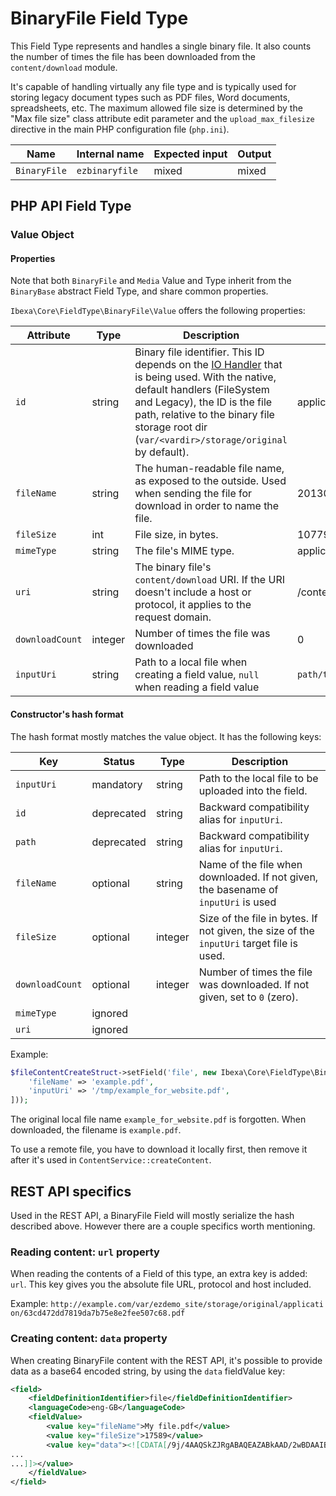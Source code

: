 # BinaryFile Field Type

This Field Type represents and handles a single binary file. It also counts the number of times the file has been downloaded from the `content/download` module.

It's capable of handling virtually any file type and is typically used for storing legacy document types such as PDF files, Word documents, spreadsheets, etc. The maximum allowed file size is determined by the "Max file size" class attribute edit parameter and the `upload_max_filesize` directive in the main PHP configuration file (`php.ini`).

| Name         | Internal name  | Expected input | Output  |
|--------------|----------------|----------------|---------|
| `BinaryFile` | `ezbinaryfile` | mixed        | mixed |

## PHP API Field Type

### Value Object

#### Properties

Note that both `BinaryFile` and `Media` Value and Type inherit from the `BinaryBase` abstract Field Type, and share common properties.

`Ibexa\Core\FieldType\BinaryFile\Value` offers the following properties:

|Attribute|Type|Description|Example|
|------|------|------|------|
|`id`|string|Binary file identifier. This ID depends on the [IO Handler](clustering.md#dfs-io-handler) that is being used. With the native, default handlers (FileSystem and Legacy), the ID is the file path, relative to the binary file storage root dir (`var/<vardir>/storage/original` by default).|application/63cd472dd7.pdf|
|`fileName`|string|The human-readable file name, as exposed to the outside. Used when sending the file for download in order to name the file.|20130116_whitepaper.pdf|
|`fileSize`|int|File size, in bytes.|1077923|
|`mimeType`|string|The file's MIME type.|application/pdf|
|`uri`|string|The binary file's `content/download` URI. If the URI doesn't include a host or protocol, it applies to the request domain.|/content/download/210/2707|
|`downloadCount`|integer|Number of times the file was downloaded|0|
|`inputUri`|string|Path to a local file when creating a field value, `null` when reading a field value|`path/to/document.pdf`|

#### Constructor's hash format

The hash format mostly matches the value object. It has the following keys:

| Key             | Status     | Type    | Description                                                                              |
|-----------------|------------|---------|------------------------------------------------------------------------------------------|
| `inputUri`      | mandatory  | string  | Path to the local file to be uploaded into the field.                                    |
| `id`            | deprecated | string  | Backward compatibility alias for `inputUri`.                                             |
| `path`          | deprecated | string  | Backward compatibility alias for `inputUri`.                                             |
| `fileName`      | optional   | string  | Name of the file when downloaded. If not given, the basename of `inputUri` is used       |
| `fileSize`      | optional   | integer | Size of the file in bytes. If not given, the size of the `inputUri` target file is used. |
| `downloadCount` | optional   | integer | Number of times the file was downloaded. If not given, set to `0` (zero).                |
| `mimeType`      | ignored    |         |                                                                                          |
| `uri`           | ignored    |         |                                                                                          |

Example:

```php
$fileContentCreateStruct->setField('file', new Ibexa\Core\FieldType\BinaryFile\Value([
    'fileName' => 'example.pdf',
    'inputUri' => '/tmp/example_for_website.pdf',
]));
```

The original local file name `example_for_website.pdf` is forgotten.
When downloaded, the filename is `example.pdf`.

To use a remote file, you have to download it locally first, then remove it after it's used in `ContentService::createContent`.

## REST API specifics

Used in the REST API, a BinaryFile Field will mostly serialize the hash described above. However there are a couple specifics worth mentioning.

### Reading content: `url` property

When reading the contents of a Field of this type, an extra key is added: `url`. This key gives you the absolute file URL, protocol and host included.

Example: `http://example.com/var/ezdemo_site/storage/original/application/63cd472dd7819da7b75e8e2fee507c68.pdf`

### Creating content: `data` property

When creating BinaryFile content with the REST API, it's possible to provide data as a base64 encoded string, by using the `data` fieldValue key:

``` xml
<field>
    <fieldDefinitionIdentifier>file</fieldDefinitionIdentifier>
    <languageCode>eng-GB</languageCode>
    <fieldValue>
        <value key="fileName">My file.pdf</value>
        <value key="fileSize">17589</value>
        <value key="data"><![CDATA[/9j/4AAQSkZJRgABAQEAZABkAAD/2wBDAAIBAQIBAQICAgICAgICAwUDAwMDAwYEBAMFBwYHBwcG
...
...]]></value>
    </fieldValue>
</field>
```
